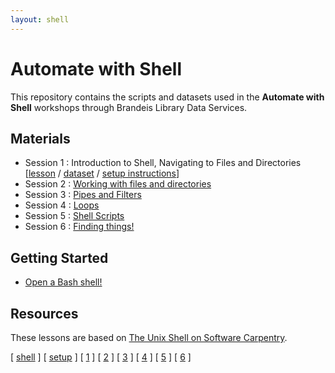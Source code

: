 ```yaml
---
layout: shell
---
```


# Automate with Shell

This repository contains the scripts and datasets used in the **Automate with Shell** workshops through Brandeis Library Data Services.

## Materials
- Session 1 :  Introduction to Shell, Navigating to Files and Directories [[lesson](/shell/navigating/) / [dataset](https://github.com/DeisData/unix-shell/blob/master/data-shell.zip) / [setup instructions](/shell/setup/)]
- Session 2 :  [Working with files and directories](/shell/alter-dir/)
- Session 3 :  [Pipes and Filters](/shell/pipes-filters/)
- Session 4 :  [Loops](/shell/loops/)
- Session 5 :  [Shell Scripts](/shell/shell-scripts/)
- Session 6 :  [Finding things!](/shell/search-find/)

## Getting Started  
- [Open a Bash shell!](shell-start.html)

## Resources
These lessons are based on [The Unix Shell on Software Carpentry](http://swcarpentry.github.io/shell-novice/).


<span class="lesson">
    [&nbsp;<a href="/shell">shell</a>&nbsp;]
    [&nbsp;<a href="/shell/setup/">setup</a>&nbsp;]
    [&nbsp;<a href="/shell/navigating">1</a>&nbsp;]
    [&nbsp;<a href="/shell/alter-dir">2</a>&nbsp;]
    [&nbsp;<a href="/shell/pipes-filters">3</a>&nbsp;]
    [&nbsp;<a href="/shell/loops">4</a>&nbsp;]
    [&nbsp;<a href="/shell/shell-scripts">5</a>&nbsp;]
    [&nbsp;<a href="/shell/search-find">6</a>&nbsp;] 
</span>


